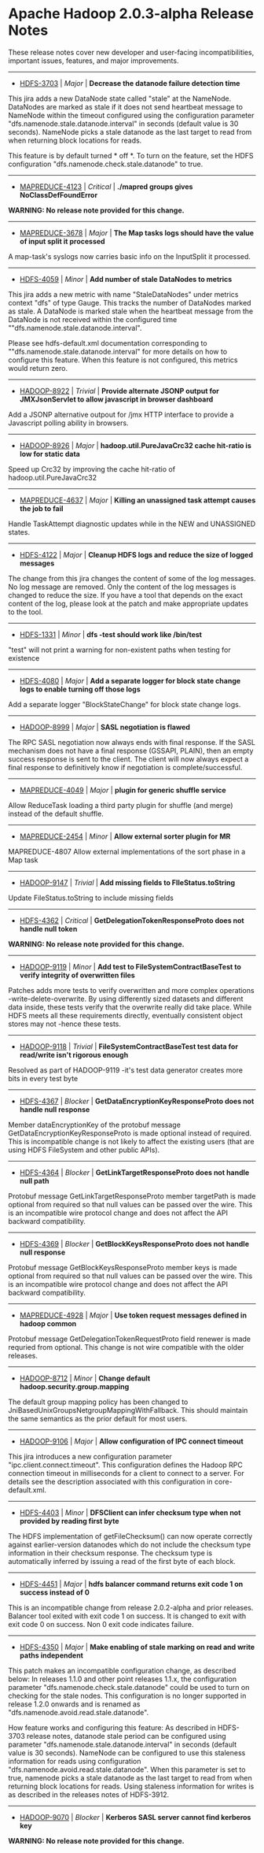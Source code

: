 
<!---
# Licensed to the Apache Software Foundation (ASF) under one
# or more contributor license agreements.  See the NOTICE file
# distributed with this work for additional information
# regarding copyright ownership.  The ASF licenses this file
# to you under the Apache License, Version 2.0 (the
# "License"); you may not use this file except in compliance
# with the License.  You may obtain a copy of the License at
#
#     http://www.apache.org/licenses/LICENSE-2.0
#
# Unless required by applicable law or agreed to in writing, software
# distributed under the License is distributed on an "AS IS" BASIS,
# WITHOUT WARRANTIES OR CONDITIONS OF ANY KIND, either express or implied.
# See the License for the specific language governing permissions and
# limitations under the License.
-->
# Apache Hadoop  2.0.3-alpha Release Notes

These release notes cover new developer and user-facing incompatibilities, important issues, features, and major improvements.


---

* [HDFS-3703](https://issues.apache.org/jira/browse/HDFS-3703) | *Major* | **Decrease the datanode failure detection time**

This jira adds a new DataNode state called "stale" at the NameNode. DataNodes are marked as stale if it does not send heartbeat message to NameNode within the timeout configured using the configuration parameter "dfs.namenode.stale.datanode.interval" in seconds (default value is 30 seconds). NameNode picks a stale datanode as the last target to read from when returning block locations for reads.

This feature is by default turned \* off \*. To turn on the feature, set the HDFS configuration "dfs.namenode.check.stale.datanode" to true.


---

* [MAPREDUCE-4123](https://issues.apache.org/jira/browse/MAPREDUCE-4123) | *Critical* | **./mapred groups gives NoClassDefFoundError**

**WARNING: No release note provided for this change.**


---

* [MAPREDUCE-3678](https://issues.apache.org/jira/browse/MAPREDUCE-3678) | *Major* | **The Map tasks logs should have the value of input split it processed**

A map-task's syslogs now carries basic info on the InputSplit it processed.


---

* [HDFS-4059](https://issues.apache.org/jira/browse/HDFS-4059) | *Minor* | **Add number of stale DataNodes to metrics**

This jira adds a new metric with name "StaleDataNodes" under metrics context "dfs" of type Gauge. This tracks the number of DataNodes marked as stale. A DataNode is marked stale when the heartbeat message from the DataNode is not received within the configured time ""dfs.namenode.stale.datanode.interval".


Please see hdfs-default.xml documentation corresponding to ""dfs.namenode.stale.datanode.interval"  for more details on how to configure this feature. When this feature is not configured, this metrics would return zero.


---

* [HADOOP-8922](https://issues.apache.org/jira/browse/HADOOP-8922) | *Trivial* | **Provide alternate JSONP output for JMXJsonServlet to allow javascript in browser dashboard**

Add a JSONP alternative outpout for /jmx HTTP interface to provide a Javascript polling ability in browsers.


---

* [HADOOP-8926](https://issues.apache.org/jira/browse/HADOOP-8926) | *Major* | **hadoop.util.PureJavaCrc32 cache hit-ratio is low for static data**

Speed up Crc32 by improving the cache hit-ratio of hadoop.util.PureJavaCrc32


---

* [MAPREDUCE-4637](https://issues.apache.org/jira/browse/MAPREDUCE-4637) | *Major* | **Killing an unassigned task attempt causes the job to fail**

Handle TaskAttempt diagnostic updates while in the NEW and UNASSIGNED states.


---

* [HDFS-4122](https://issues.apache.org/jira/browse/HDFS-4122) | *Major* | **Cleanup HDFS logs and reduce the size of logged messages**

The change from this jira changes the content of some of the log messages. No log message are removed. Only the content of the log messages is changed to reduce the size. If you have a tool that depends on the exact content of the log, please look at the patch and make appropriate updates to the tool.


---

* [HDFS-1331](https://issues.apache.org/jira/browse/HDFS-1331) | *Minor* | **dfs -test should work like /bin/test**

"test" will not print a warning for non-existent paths when testing for existence


---

* [HDFS-4080](https://issues.apache.org/jira/browse/HDFS-4080) | *Major* | **Add a separate logger for block state change logs to enable turning off those logs**

Add a separate logger "BlockStateChange" for block state change logs.


---

* [HADOOP-8999](https://issues.apache.org/jira/browse/HADOOP-8999) | *Major* | **SASL negotiation is flawed**

The RPC SASL negotiation now always ends with final response.  If the SASL mechanism does not have a final response (GSSAPI, PLAIN), then an empty success response is sent to the client.  The client will now always expect a final response to definitively know if negotiation is complete/successful.


---

* [MAPREDUCE-4049](https://issues.apache.org/jira/browse/MAPREDUCE-4049) | *Major* | **plugin for generic shuffle service**

Allow ReduceTask loading a third party plugin for shuffle (and merge) instead of the default shuffle.


---

* [MAPREDUCE-2454](https://issues.apache.org/jira/browse/MAPREDUCE-2454) | *Minor* | **Allow external sorter plugin for MR**

MAPREDUCE-4807 Allow external implementations of the sort phase in a Map task


---

* [HADOOP-9147](https://issues.apache.org/jira/browse/HADOOP-9147) | *Trivial* | **Add missing fields to FIleStatus.toString**

Update FileStatus.toString to include missing fields


---

* [HDFS-4362](https://issues.apache.org/jira/browse/HDFS-4362) | *Critical* | **GetDelegationTokenResponseProto does not handle null token**

**WARNING: No release note provided for this change.**


---

* [HADOOP-9119](https://issues.apache.org/jira/browse/HADOOP-9119) | *Minor* | **Add test to FileSystemContractBaseTest to verify integrity of overwritten files**

Patches adds more tests to verify overwritten and more complex operations -write-delete-overwrite. By using differently sized datasets and different data inside, these tests verify that the overwrite really did take place. While HDFS meets all these requirements directly, eventually consistent object stores may not -hence these tests.


---

* [HADOOP-9118](https://issues.apache.org/jira/browse/HADOOP-9118) | *Trivial* | **FileSystemContractBaseTest test data for read/write isn't rigorous enough**

Resolved as part of HADOOP-9119 -it's test data generator creates more bits in every test byte


---

* [HDFS-4367](https://issues.apache.org/jira/browse/HDFS-4367) | *Blocker* | **GetDataEncryptionKeyResponseProto  does not handle null response**

Member dataEncryptionKey of the protobuf message GetDataEncryptionKeyResponseProto is made optional instead of required. This is incompatible change is not likely to affect the existing users (that are using HDFS FileSystem and other public APIs).


---

* [HDFS-4364](https://issues.apache.org/jira/browse/HDFS-4364) | *Blocker* | **GetLinkTargetResponseProto does not handle null path**

Protobuf message GetLinkTargetResponseProto member targetPath is made optional from required so that null values can be passed over the wire. This is an incompatible wire protocol change and does not affect the API backward compatibility.


---

* [HDFS-4369](https://issues.apache.org/jira/browse/HDFS-4369) | *Blocker* | **GetBlockKeysResponseProto does not handle null response**

Protobuf message GetBlockKeysResponseProto member keys is made optional from required so that null values can be passed over the wire. This is an incompatible wire protocol change and does not affect the API backward compatibility.


---

* [MAPREDUCE-4928](https://issues.apache.org/jira/browse/MAPREDUCE-4928) | *Major* | **Use token request messages defined in hadoop common**

Protobuf message GetDelegationTokenRequestProto field renewer is made requried from optional. This change is not wire compatible with the older releases.


---

* [HADOOP-8712](https://issues.apache.org/jira/browse/HADOOP-8712) | *Minor* | **Change default hadoop.security.group.mapping**

The default group mapping policy has been changed to JniBasedUnixGroupsNetgroupMappingWithFallback. This should maintain the same semantics as the prior default for most users.


---

* [HADOOP-9106](https://issues.apache.org/jira/browse/HADOOP-9106) | *Major* | **Allow configuration of IPC connect timeout**

This jira introduces a new configuration parameter "ipc.client.connect.timeout". This configuration defines the Hadoop RPC connection timeout in milliseconds for a client to connect to a server. For details see the description associated with this configuration in core-default.xml.


---

* [HDFS-4403](https://issues.apache.org/jira/browse/HDFS-4403) | *Minor* | **DFSClient can infer checksum type when not provided by reading first byte**

The HDFS implementation of getFileChecksum() can now operate correctly against earlier-version datanodes which do not include the checksum type information in their checksum response. The checksum type is automatically inferred by issuing a read of the first byte of each block.


---

* [HDFS-4451](https://issues.apache.org/jira/browse/HDFS-4451) | *Major* | **hdfs balancer command returns exit code 1 on success instead of 0**

This is an incompatible change from release 2.0.2-alpha and prior releases. Balancer tool exited with exit code 1 on success. It is changed to exit with exit code 0 on success. Non 0 exit code indicates failure.


---

* [HDFS-4350](https://issues.apache.org/jira/browse/HDFS-4350) | *Major* | **Make enabling of stale marking on read and write paths independent**

This patch makes an incompatible configuration change, as described below:
In releases 1.1.0 and other point releases 1.1.x, the configuration parameter "dfs.namenode.check.stale.datanode" could be used to turn on checking for the stale nodes. This configuration is no longer supported in release 1.2.0 onwards and is renamed as "dfs.namenode.avoid.read.stale.datanode".

How feature works and configuring this feature:
As described in HDFS-3703 release notes, datanode stale period can be configured using parameter "dfs.namenode.stale.datanode.interval" in seconds (default value is 30 seconds). NameNode can be configured to use this staleness information for reads using configuration "dfs.namenode.avoid.read.stale.datanode". When this parameter is set to true, namenode picks a stale datanode as the last target to read from when returning block locations for reads. Using staleness information for writes is as described in the releases notes of HDFS-3912.


---

* [HADOOP-9070](https://issues.apache.org/jira/browse/HADOOP-9070) | *Blocker* | **Kerberos SASL server cannot find kerberos key**

**WARNING: No release note provided for this change.**



